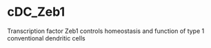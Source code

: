 # cDC_Zeb1
Transcription factor Zeb1 controls homeostasis and function of type 1 conventional dendritic cells
